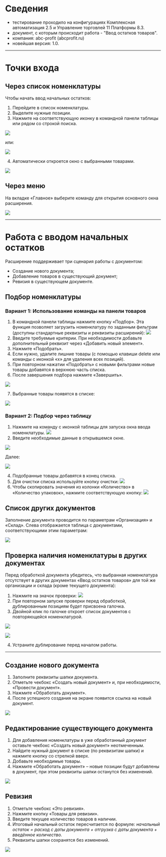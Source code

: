 # Сведения
- тестирование проходило на конфигурациях Комплексная автоматизация 2.5 и Управление торговлей 11 Платформы 8.3.
- документ, с которым происходит работа - "Ввод остатков товаров".
- компания: abc-profit (abcprofit.ru)
- новейшая версия: 1.0.
---
# Точки входа
## Через список номенклатуры

Чтобы начать ввод начальных остатков:

1. Перейдите в список номенклатуры.
2. Выделите нужные позиции.
3. Нажмите на соответствующую иконку в командной панели таблицы или рядом со строкой поиска.

![](https://i.imgur.com/Hll7Oym.png)

или:

![](https://i.imgur.com/ziIQ0wc.png)

4. Автоматически откроется окно с выбранными товарами.

![](https://i.imgur.com/OpytQSt.png)

## Через меню

На вкладке «Главное» выберите команду для открытия основного окна расширения.

![](https://i.imgur.com/Ed8TIgZ.png)

---

# Работа с вводом начальных остатков

Расширение поддерживает три сценария работы с документом:
- Создание нового документа;
- Добавление товаров в существующий документ;
- Ревизия в существующем документе.

## Подбор номенклатуры

### Вариант 1: Использование команды на панели товаров

1. В командной панели таблицы нажмите кнопку «Подбор». Эта функция позволяет загрузить номенклатуру по заданным фильтрам (доступны стандартные реквизиты и реквизиты расширений):
![](https://i.imgur.com/0LobP2t.png)
2. Введите требуемые критерии. При необходимости добавьте дополнительный реквизит через «Добавить новый элемент».
3. Нажмите «Подобрать».
4. Если нужно, удалите лишние товары (с помощью клавиши delete или команды с иконкой «х» для удаления всех позиций).
5. При повторном нажатии «Подобрать» с новыми фильтрами новые товары добавятся в верхнюю часть списка.
6. После завершения подбора нажмите «Завершить».

![](https://i.imgur.com/KiB8tss.png)

7. Выбранные товары появятся в списке:

![](https://i.imgur.com/f20dVfo.png)

### Вариант 2: Подбор через таблицу

1. Нажмите на команду с иконкой таблицы для запуска окна ввода номенклатуры.
![](https://i.imgur.com/YdpNfSb.png)
2. Введите необходимые данные в открывшемся окне.

![](https://i.imgur.com/rvIpgly.png)

Далее:

![](https://i.imgur.com/wXEPjzk.png)

4. Подобранные товары добавятся в конец списка.
5. Для очистки списка используйте кнопку очистки:
![](https://i.imgur.com/K4IYn8I.png)
6. Чтобы скопировать значения из колонки «Количество» в «Количество упаковок», нажмите соответствующую кнопку:
![](https://i.imgur.com/4zLLYvh.png)


## Список других документов

Заполнение документа проводится по параметрам «Организация» и «Склад». Слева отображается таблица с документами, соответствующими этим параметрам:

![](https://i.imgur.com/SpJT86V.png)

## Проверка наличия номенклатуры в других документах

Перед обработкой документа убедитесь, что выбранная номенклатура отсутствует в других документах «Ввод остатков товаров» для той же организации и склада (кроме текущего документа):
1. Нажмите на значок проверки:
![](https://i.imgur.com/Nlefkmu.png)
3. При повторном запуске проверки перед обработкой, дублированным позициям будет присвоена галочка.
4. Двойной клик по галочке откроет список документов с повторяющейся номенклатурой.

![](https://i.imgur.com/ubkst2R.png)

![](https://i.imgur.com/PMSFBCE.png)

4. Устраните дублирование перед началом работы.

---

## Создание нового документа

1. Заполните реквизиты шапки документа.
2. Отметьте чекбокс «Создать новый документ» и, при необходимости, «Провести документ».
3. Нажмите «Обработать документ».
4. После успешного создания на экране появится ссылка на новый документ.

![](https://i.imgur.com/fx25T2A.png)


## Редактирование существующего документа

1. Для добавления номенклатуры в уже обработанный документ оставьте чекбокс «Создать новый документ» неотмеченным.
2. Найдите нужный документ в списке (по реквизитам шапки) и нажмите кнопку со стрелкой вверх.
3. Добавьте необходимые товары.
4. Нажмите «Обработать документ» – новые позиции будут добавлены в документ, при этом реквизиты шапки останутся без изменений.

![](https://i.imgur.com/0uFgSG5.png)


## Ревизия

1. Отметьте чекбокс «Это ревизия».
2. Нажмите кнопку «Товары для ревизии».
3. Введите текущее количество товаров в наличии.
4. Итоговый начальный остаток пересчитается по формуле:  _начальный остаток = расход с даты документа + отгрузка с даты документа + введённое количество._
5. Реквизиты шапки сохранятся без изменений.

![](https://i.imgur.com/LJCt0XO.png)

